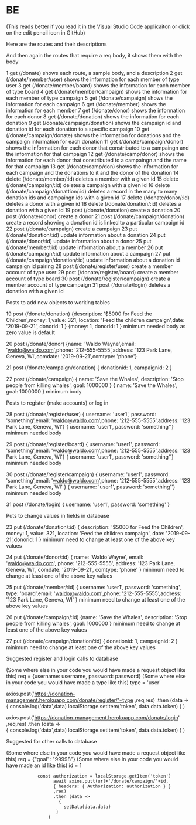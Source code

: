 # BE
(This reads better if you read it in the Visual Studio Code applicaiton or click on the edit pencil icon in GitHub)

Here are the routes and their descriptions

And then again the routes that require a req.body, it shows them with the body

1	get (/donate)		                    shows each route, a sample body, and a description
2	get (/donate/member/user)		        shows the information for each member of type user
3	get (/donate/member/board)		        shows the information for each member of type board
4	get (/donate/member/campaign)		    shows the information for each member of type campaign
5	get (/donate/campaign)		            shows the information for each campaign
6	get (/donate/member)		            shows the information for each member
7	get (/donate/donor)		                shows the information for each donor
8	get (/donate/donation)		            shows the information for each donation
9	get (/donate/campaign/donation)		    shows the campaign id and donation id for each donation to a specific campaign
10	get (/donate/campaign/donate)		    shows the information for donations and the campaign information for each donation
11	get (/donate/campaign/donor)		    shows the information for each donor that constributed to a campaingn and the information for that campaign
12	get (/donate/camp/donor)		        shows the information for each donor that constributed to a campaingn and the name for that campaign
13	get (/donate/camp/don)		            shows the information for each campaign and the donations to it and the donor of the donation
14	delete (/donate/member/:id)		        deletes a member with a given id
15	delete (/donate/campaign/:id)		    deletes a campaign with a given id
16	delete (/donate/campaign/donattion/:id)	 deletes a record in the many to many donation ids and campaingn ids with a given id
17	delete (/donate/donor/:id)		         deletes a donor with a given id
18	delete (/donate/donation/:id)		     deletes a donation with a given id
19	post (/donate/donation)                	create a donation
20	post (/donate/donor)                	create a donor
21	post (/donate/campaign/donation)	 	create a record showing a donation id is linked to a particular campaign id
22	post (/donate/campaign)	            	create a campaign
23	put (/donate/donation/:id)          	update information about a donation
24	put (/donate/donor/:id)             	update information about a donor
25	put (/donate/member/:id)            	update information about a member
26	put (/donate/campaign/:id)          	update information about a campaign
27	put (/donate/campaign/donation/:id) 	update information about a donation id campaign id pairing
28	post (/donate/register/user)	    	create a member account of type user
29	post (/donate/register/board)	    	create a member account of type board
30	post (/donate/register/campaign)	 	create a member account of type campaign
31	post (/donate/login)	                deletes a donation with a given id

Posts to add new objects to working tables

19	post (/donate/donation)
{description: '$5000 for Feed the Children',money: 1,value: 321, location: 'Feed the children campaign',date: '2019-09-21', donorid: 1 }
{money: 1, donorid: 1 } minimum needed body as zero value is default

20	post (/donate/donor)
{name: 'Waldo Wayne',email: 'waldo@waldo.com',phone: '212-555-5555',address: '123 Park Lane, Geneva, WI',comdate: '2019-09-21',comtype: 'phone'}

21	post (/donate/campaign/donation)
{ donationid: 1, campaignid: 2 }

22	post (/donate/campaign)
{ name: 'Save the Whales', description: 'Stop people from killing whales', goal: 1000000 }
{ name: 'Save the Whales', goal: 1000000 } minimum body

Posts to register (make accounts) or log in

28	post (/donate/register/user)
{ username: 'user1', password: 'something',email: 'waldo@waldo.com',phone: '212-555-5555',address: '123 Park Lane, Geneva, WI'}
{ username: 'user1', password: 'something''} minimum needed body

29	post (/donate/register/board)
{ username: 'user1', password: 'something',email: 'waldo@waldo.com',phone: '212-555-5555',address: '123 Park Lane, Geneva, WI'}
{ username: 'user1', password: 'something''} minimum needed body

30	post (/donate/register/campaign)
{ username: 'user1', password: 'something',email: 'waldo@waldo.com',phone: '212-555-5555',address: '123 Park Lane, Geneva, WI' }
{ username: 'user1', password: 'something''} minimum needed body

31	post (/donate/login)
{ username: 'user1', password: 'something' }

Puts to change values in fields in database

23	put (/donate/donation/:id)
{ description: '$5000 for Feed the Children', money: 1, value: 321, location: 'Feed the children campaign', date: '2019-09-21',donorid: 1 }
minimum need to change at least one of the above key values

24	put (/donate/donor/:id)
{ name: 'Waldo Wayne', email: 'waldo@waldo.com', phone: '212-555-5555', address: '123 Park Lane, Geneva, WI', comdate: '2019-09-21', comtype: 'phone' }
minimum need to change at least one of the above key values

25	put (/donate/member/:id)
{ username: 'user1', password: 'something', type: 'board',email: 'waldo@waldo.com',phone: '212-555-5555',address: '123 Park Lane, Geneva, WI' }
minimum need to change at least one of the above key values

26	put (/donate/campaign/:id)
{name: 'Save the Whales', description: 'Stop people from killing whales', goal: 1000000 }
minimum need to change at least one of the above key values

27	put (/donate/campaign/donation/:id)
{ donationid: 1, campaignid: 2 }
minimum need to change at least one of the above key values

Suggested register and login calls to database

  (Some where else in your code you would have made a request object like this) req = {username: username, password: password}
  (Some where else in your code you would have made a type like this) type = 'user'

 axios.post('https://donation-management.herokuapp.com/donate/register/'+type ,req,res)
.then (data =>   
        {
          console.log('data',data) 
        localStorage.setItem('token', data.data.token) 
      }
    )

 axios.post('https://donation-management.herokuapp.com/donate/login' ,req,res)
.then (data =>   
        {
          console.log('data',data) 
        localStorage.setItem('token', data.data.token) 
      }
    )


Suggested for other calls to database

  (Some where else in your code you would have made a request object like this)  req = {"goal": "99998"}
  (Some where else in your code you would have made an id like this)  id = 1

                const authorization = localStorage.getItem('token') 
                      await axios.putt(url+'/donate/campaign/'+id,
                      { headers: { Authorization: authorization } }
                      ,res)
                      .then (data =>   
                        {
                          setData(data.data) 
                       }
                    )
